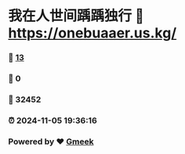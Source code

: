 # 我在人世间踽踽独行 :link: https://onebuaaer.us.kg/ 
### :page_facing_up: [13](https://onebuaaer.us.kg//tag.html) 
### :speech_balloon: 0 
### :hibiscus: 32452 
### :alarm_clock: 2024-11-05 19:36:16 
### Powered by :heart: [Gmeek](https://github.com/Meekdai/Gmeek)
